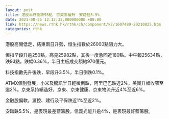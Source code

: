 ```yaml
---
layout: post
title: 港股半日倒跌93點　京東系續升　安踏挫5.5%
date: 2021-08-25 12:12:33.000000000 +08:00
link: https://news.rthk.hk/rthk/ch/component/k2/1607489-20210825.htm
categories: rthk
---
```


港股高開低走，結束兩日升勢，恒生指數於26000點阻力大。

恒指早段升逾250點，高見25982點，其後一度急回近180點。中午報25634點，跌93點，跌幅0.36%，半日主板成交額約970億元。

科技指數先升後跌，早段升3.5%，半日倒跌0.1%。

ATMX個別發展，小米及騰訊半日輕微倒跌，阿里巴巴跌近2%，美團升幅收窄至逾2%。京東系持續造好，京東、京東健康、京東物流升近4%至近6%。

金融股偏軟，滙控、建行及平保跌近1%至近2%。

安踏跌5.5%，是表現最差藍籌股。信義光能升逾4%，是表現最好藍籌股。
